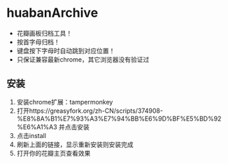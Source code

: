 # huabanArchive
* 花瓣画板归档工具！
* 按首字母归档！
* 键盘按下字母时自动跳到对应位置！
* 只保证兼容最新chrome，其它浏览器没有验证过

## 安装
1. 安装chrome扩展：tampermonkey
2. 打开https://greasyfork.org/zh-CN/scripts/374908-%E8%8A%B1%E7%93%A3%E7%94%BB%E6%9D%BF%E5%BD%92%E6%A1%A3  并点击安装
3. 点击install
4. 刷新上面的链接，显示重新安装则安装完成
5. 打开你的花瓣主页查看效果
